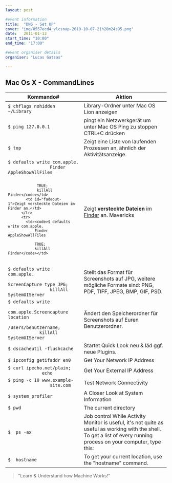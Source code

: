 ```yaml
---
layout: post

#event information
title:  "DNS - Set UP"
cover: "img/8557ecd4_vlcsnap-2010-10-07-21h28m24s95.png"
date:   2011-01-13
start_time: "10:00"
end_time: "17:00"

#event organiser details
organiser: "Lucas Gatsas"

---
```


<h2 class="section-heading"><strong> Mac Os X - CommandLines</strong> </h2>
<table class="table">
        <thead>
          <tr>
            <th>Kommando#</th>
            <th id="fadeout-1">Aktion</th>
          </tr>
        </thead>
        <tbody>
          <tr>
            <td><code>$ chflags nohidden ~/Library</code></td>
            <td id="fadeout-1">Library-Ordner unter Mac OS Lion anzeigen</td>
          </tr>
          <tr>
            <td><code>$ ping 127.0.0.1</code></td>
            <td id="fadeout-1">pingt ein Netzwerkgerät
um unter Mac OS Ping zu stoppen CTRL+C drücken</td>
          </tr>
          <tr>
            <td><code>$ top</code></td>
            <td id="fadeout-1">Zeigt eine Liste von laufenden Prozessen an, ähnlich der Aktivitätsanzeige.</td>
          </tr>
          <tr>
            <td><code>$ defaults write com.apple.
                Finder AppleShowAllFiles

                 TRUE; 
                 killAll Finder</code></td>
            <td id="fadeout-1">Zeigt versteckte Dateien im Finder an.</td>
          </tr>
          <tr>
            <td><code>$ defaults write com.apple.
                Finder AppleShowAllFiles 

                TRUE; 
                killAll Finder</code></td>
<td id="fadeout-1">Zeigt <strong>versteckte Dateien</strong> im <a href="https://spaceg.github.io/" title="Mac Explorer - Finder">Finder</a> an. <span title="eingeführt in OS X Lion" class="label label-info">Mavericks</span></td>          </tr>
        <tr>
            <td><code>$ defaults write  com.apple.
                ScreenCapture type JPG; 
                killAll SystemUIServer</code> </td>
            <td id="fadeout-1">Stellt das Format für Screenshots auf JPG, weitere mögliche Formate sind: PNG, PDF, TIFF, JPEG, BMP, GIF, PSD.</td>
          </tr>
           <td><code>$ defaults write 
            com.apple.Screencapture location 
            /Users/benutzername; 
            killAll SystemUIServer</code>
           </td>
            <td id="fadeout-1">Ändert den Speicherordner für Screenshots auf Euren Benutzerordner.</td>
          </tr>
           <tr>
            <td><code>$ dscacheutil -flushcache</code></td>
            <td id="fadeout-1">Startet Quick Look neu & läd ggf. neue Plugins.</td>
          </tr>
               <tr>
            <td><code>$ ipconfig getifaddr en0</code></td>
            <td id="fadeout-1">Get Your Network IP Address</td>
          </tr>
           <tr>
            <td><code>$ curl ipecho.net/plain;
             echo</code></td>
            <td id="fadeout-1">Get Your External IP Address</td>
          </tr>
          <tr>
            <td><code>$ ping -c 10 www.example-
                site.com</code></td>
            <td id="fadeout-1">Test Network Connectivity</td>
          </tr>
           <tr>
            <td><code>$ system_profiler</code></td>
            <td id="fadeout-1">A Closer Look at System Information</td>
          </tr>
            <tr>
            <td><code>$ pwd</code></td>
            <td id="fadeout-1">The current directory</td>
          </tr>
              <tr>
            <td><code>$  ps -ax</code></td>
            <td id="fadeout-1">Job control While Activity Monitor is useful, it's not quite as useful as working with the shell.
To get a list of every running process on your computer, type this:</td>
          </tr>
              <tr>
            <td><code>$  hostname</code></td>
            <td id="fadeout-1">To get your current location, use the "hostname" command.</td>
          </tr>
        </tbody>
      </table>
      
<blockquote>
    "Learn & Understand how Machine Works!"
</blockquote>

